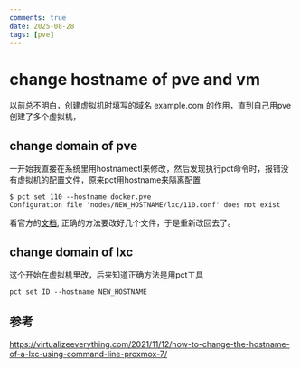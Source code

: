 ```yaml
---
comments: true
date: 2025-08-28
tags: [pve]
---
```


# change hostname of pve and vm
以前总不明白，创建虚拟机时填写的域名 example.com 的作用，直到自己用pve创建了多个虚拟机，

## change domain of pve
一开始我直接在系统里用hostnamectl来修改，然后发现执行pct命令时，报错没有虚拟机的配置文件，原来pct用hostname来隔离配置
```
$ pct set 110 --hostname docker.pve                                                        
Configuration file 'nodes/NEW_HOSTNAME/lxc/110.conf' does not exist
```
看官方的[文档](https://pve.proxmox.com/wiki/Renaming_a_PVE_node), 正确的方法要改好几个文件，于是重新改回去了。


## change domain of lxc
这个开始在虚拟机里改，后来知道正确方法是用pct工具
```
pct set ID --hostname NEW_HOSTNAME
```

## 参考
https://virtualizeeverything.com/2021/11/12/how-to-change-the-hostname-of-a-lxc-using-command-line-proxmox-7/
